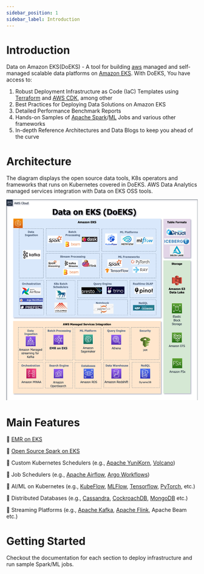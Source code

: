 ```yaml
---
sidebar_position: 1
sidebar_label: Introduction
---
```


# Introduction
Data on Amazon EKS(DoEKS) - A tool for building [aws](https://aws.amazon.com/) managed and self-managed scalable data platforms on [Amazon EKS](https://aws.amazon.com/eks/). With DoEKS, You have access to:

1. Robust Deployment Infrastructure as Code (IaC) Templates using [Terraform](https://www.terraform.io/) and [AWS CDK](https://aws.amazon.com/cdk/), among other
2. Best Practices for Deploying Data Solutions on Amazon EKS
3. Detailed Performance Benchmark Reports
4. Hands-on Samples of [Apache Spark](https://spark.apache.org/)/[ML](https://aws.amazon.com/machine-learning/) Jobs and various other frameworks
5. In-depth Reference Architectures and Data Blogs to keep you ahead of the curve

# Architecture
The diagram displays the open source data tools, K8s operators and frameworks that runs on Kubernetes covered in DoEKS. AWS Data Analytics managed services integration with Data on EKS OSS tools.  

![Data on EKS.png](doeks.png)

# Main Features

🚀 [EMR on EKS](https://docs.aws.amazon.com/emr/latest/EMR-on-EKS-DevelopmentGuide/emr-eks.html)

🚀 [Open Source Spark on EKS](https://spark.apache.org/docs/latest/running-on-kubernetes.html)

🚀 Custom Kubernetes Schedulers (e.g., [Apache YuniKorn](https://yunikorn.apache.org/), [Volcano](https://volcano.sh/en/))

🚀 Job Schedulers (e.g., [Apache Airflow](https://airflow.apache.org/), [Argo Workflows](https://argoproj.github.io/argo-workflows/))

🚀 AI/ML on Kubernetes (e.g., [KubeFlow](https://www.kubeflow.org/), [MLFlow](https://mlflow.org/), [Tensorflow](https://www.tensorflow.org/), [PyTorch](https://pytorch.org/), etc.)

🚀 Distributed Databases (e.g., [Cassandra](https://cassandra.apache.org/_/blog/Cassandra-on-Kubernetes-A-Beginners-Guide.html), [CockroachDB](https://github.com/cockroachdb/cockroach-operator), [MongoDB](https://github.com/mongodb/mongodb-kubernetes-operator) etc.)

🚀 Streaming Platforms (e.g., [Apache Kafka](https://github.com/apache/kafka), [Apache Flink](https://github.com/apache/flink), Apache Beam etc.)

# Getting Started

Checkout the documentation for each section to deploy infrastructure and run sample Spark/ML jobs.
